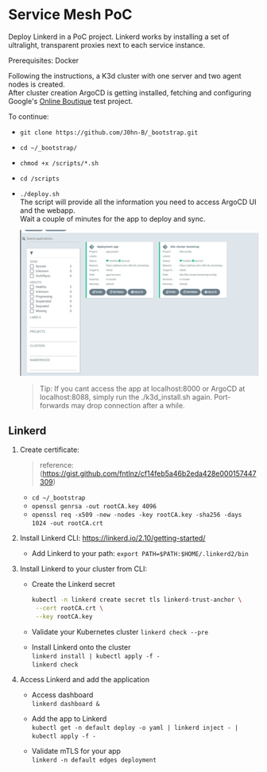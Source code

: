 # Service Mesh PoC

Deploy Linkerd in a PoC project.
Linkerd works by installing a set of ultralight, transparent proxies next to each service instance.

Prerequisites: Docker

Following the instructions, a K3d cluster with one server and two agent nodes is created.  
After cluster creation ArgoCD is getting installed, fetching and configuring Google's [Online Boutique](https://github.com/GoogleCloudPlatform/microservices-demo) test project.

To continue:

- `git clone https://github.com/J0hn-B/_bootstrap.git`
- `cd ~/_bootstrap/`
- `chmod +x /scripts/*.sh`
- `cd /scripts`
- `./deploy.sh`  
  The script will provide all the information you need to access ArgoCD UI and the webapp.  
  Wait a couple of minutes for the app to deploy and sync.

  ![ArgoCD](/assets/1.png)

  > Tip: If you cant access the app at localhost:8000 or ArgoCD at localhost:8088, simply run the ./k3d_install.sh again. Port-forwards may drop connection after a while.

## Linkerd

1. Create certificate:

   > reference: (<https://gist.github.com/fntlnz/cf14feb5a46b2eda428e000157447309>)

   - `cd ~/_bootstrap`
   - `openssl genrsa -out rootCA.key 4096`
   - `openssl req -x509 -new -nodes -key rootCA.key -sha256 -days 1024 -out rootCA.crt`

2. Install Linkerd CLI: <https://linkerd.io/2.10/getting-started/>

   - Add Linkerd to your path: `export PATH=$PATH:$HOME/.linkerd2/bin`

3. Install Linkerd to your cluster from CLI:

   - Create the Linkerd secret

     ```bash
     kubectl -n linkerd create secret tls linkerd-trust-anchor \
      --cert rootCA.crt \
      --key rootCA.key
     ```

   - Validate your Kubernetes cluster
     `linkerd check --pre`

   - Install Linkerd onto the cluster  
     `linkerd install | kubectl apply -f -`  
     `linkerd check`

4. Access Linkerd and add the application

   - Access dashboard  
     `linkerd dashboard &`

   - Add the app to Linkerd  
     `kubectl get -n default deploy -o yaml | linkerd inject - | kubectl apply -f -`

   - Validate mTLS for your app  
     `linkerd -n default edges deployment`
